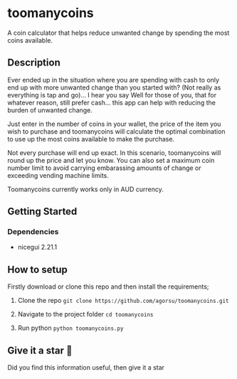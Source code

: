 # toomanycoins
A coin calculator that helps reduce unwanted change by spending the most coins available.

## Description
Ever ended up in the situation where you are spending with cash to only end up with more unwanted change than you started with? (Not really as everything is tap and go)... I hear you say
Well for those of you, that for whatever reason, still prefer cash... this app can help with reducing the burden of unwanted change.

Just enter in the number of coins in your wallet, the price of the item you wish to purchase and toomanycoins will calculate the optimal combination to use up the most coins available to make the purchase.

Not every purchase will end up exact. In this scenario, toomanycoins will round up the price and let you know.
You can also set a maximum coin number limit to avoid carrying embarassing amounts of change or exceeding vending machine limits.

Toomanycoins currently works only in AUD currency.

## Getting Started

### Dependencies
* nicegui 2.21.1

## How to setup
Firstly download or clone this repo and then install the requirements;

1. Clone the repo
`git clone https://github.com/agorsu/toomanycoins.git`

2. Navigate to the project folder
`cd toomanycoins`

3. Run python
`python toomanycoins.py`


Give it a star :tada:
---------------------
Did you find this information useful, then give it a star 
